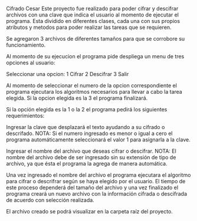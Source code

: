 Cifrado Cesar
Este proyecto fue realizado para poder cifrar y descifrar archivos con una clave que indica el usuario al momento de ejecutar el programa.
Esta dividido en diferentes clases, cada una con sus propios atributos y metodos para poder realizar las tareas que se requieren.

Se agregaron 3 archivos de diferentes tamaños para que se corrobore su funcionamiento.

Al momento de su  ejecucion el programa pide despliega un menu de tres opciones al usuario:

Seleccionar una opcion: 
1 Cifrar
2 Descifrar
3 Salir

Al momento de seleccionar el numero de la opcion correspondiente el programa ejecutara los algoritmos necesarios para llevar a cabo la tarea elegida.
Si la opcion elegida es la 3 el programa finalizará.

Si la opción elegida es la 1 o la 2 el programa pedirá los siguientes requerimientos:

Ingresar la clave que desplazará el texto ayudando a su cifrado o descrifado.
NOTA: Si el numero ingresado es menor o igual a cero el programa automáticamente seleccionará el valor 1 para asignarla a la clave.

Ingresar el nombre del archivo que deseas cifrar o descifrar.
NOTA: El nombre del archivo debe de ser ingresado sin su extensión de tipo de archivo, ya que ésta el programa la agrega de manera automática.

Una vez ingresado el nombre del archivo el programa ejecutara el algoritmo para cifrar o descrifrar según se haya elegido por el usuario.
El tiempo de este proceso dependerá del tamaño del archivo y una vez finalizado el programa creará un nuevo archivo con la información cifrada o descifrada de acuerdo con selección realizada.

El archivo creado se podrá visualizar en la carpeta raíz del proyecto.

